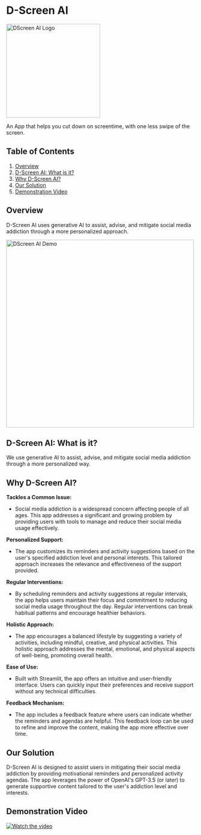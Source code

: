# D-Screen AI

<img src="https://github.com/marcrosario/D-Screen-AI-Test/assets/163811834/2956366a-6beb-443b-a56a-cc3abd44757d" alt="DScreen AI Logo" width="250" height="250">

An App that helps you cut down on screentime, with one less swipe of the screen.

## Table of Contents
1. [Overview](#overview)
2. [D-Screen AI: What is it?](#d-screen-ai-what-is-it)
3. [Why D-Screen AI?](#why-d-screen-ai)
4. [Our Solution](#our-solution)
5. [Demonstration Video](#demonstration-video)

## Overview
D-Screen AI uses generative AI to assist, advise, and mitigate social media addiction through a more personalized approach.

<img src="https://github.com/marcrosario/D-Screen-AI-Test/assets/163811834/03437bd7-48b8-4174-b236-fe95d5508101" alt="DScreen AI Demo" width="500">

## D-Screen AI: What is it?
We use generative AI to assist, advise, and mitigate social media addiction through a more personalized way.

## Why D-Screen AI?
**Tackles a Common Issue:**
- Social media addiction is a widespread concern affecting people of all ages. This app addresses a significant and growing problem by providing users with tools to manage and reduce their social media usage effectively.

**Personalized Support:**
- The app customizes its reminders and activity suggestions based on the user's specified addiction level and personal interests. This tailored approach increases the relevance and effectiveness of the support provided.

**Regular Interventions:**
- By scheduling reminders and activity suggestions at regular intervals, the app helps users maintain their focus and commitment to reducing social media usage throughout the day. Regular interventions can break habitual patterns and encourage healthier behaviors.

**Holistic Approach:**
- The app encourages a balanced lifestyle by suggesting a variety of activities, including mindful, creative, and physical activities. This holistic approach addresses the mental, emotional, and physical aspects of well-being, promoting overall health.

**Ease of Use:**
- Built with Streamlit, the app offers an intuitive and user-friendly interface. Users can quickly input their preferences and receive support without any technical difficulties.

**Feedback Mechanism:**
- The app includes a feedback feature where users can indicate whether the reminders and agendas are helpful. This feedback loop can be used to refine and improve the content, making the app more effective over time.

## Our Solution
D-Screen AI is designed to assist users in mitigating their social media addiction by providing motivational reminders and personalized activity agendas. The app leverages the power of OpenAI's GPT-3.5 (or later) to generate supportive content tailored to the user's addiction level and interests.

## Demonstration Video
[![Watch the video](https://img.youtube.com/vi/3fT6ckPJAsg/0.jpg)](https://youtu.be/3fT6ckPJAsg)

